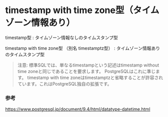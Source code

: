 ﻿# timestamp with time zone型（タイムゾーン情報あり）

timestamp型 
: タイムゾーン情報なしのタイムスタンプ型

timestamp with time zone型 （別名 timestamptz型）
: タイムゾーン情報ありのタイムスタンプ型

> 注意: 標準SQLでは、単なるtimestampという記述はtimestamp without time zoneと同じであることを要求します。 PostgreSQLはこれに準じます。 timestamp with time zoneはtimestamptzと省略することが許容されています。これはPostgreSQL独自の拡張です。

### 参考
https://www.postgresql.jp/document/9.4/html/datatype-datetime.html
